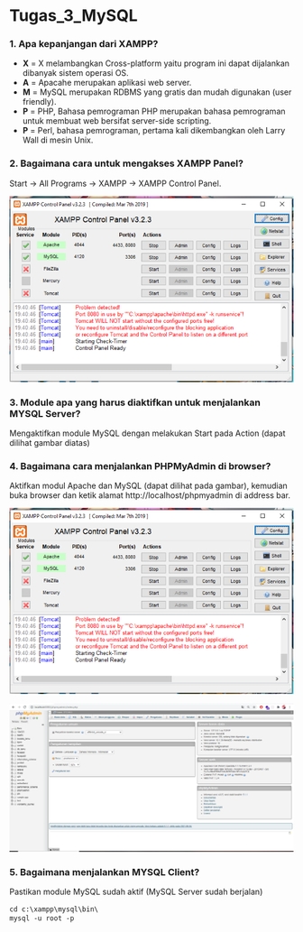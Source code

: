 # Tugas_3_MySQL

### 1. Apa kepanjangan dari XAMPP?
- **X** = X melambangkan Cross-platform yaitu program ini dapat dijalankan dibanyak sistem operasi OS.
- **A** = Apacahe merupakan aplikasi web server. 
- **M** = MySQL merupakan RDBMS yang gratis dan mudah digunakan (user friendly). 
- **P** =  PHP, Bahasa pemrograman PHP merupakan bahasa pemrograman untuk membuat web bersifat server-side scripting.
- **P** =  Perl, bahasa pemrograman, pertama kali dikembangkan oleh Larry Wall di mesin Unix.

### 2. Bagaimana cara untuk mengakses XAMPP Panel?
Start -> All Programs -> XAMPP -> XAMPP Control Panel.

![xampp](xampp.PNG)

### 3. Module apa yang harus diaktifkan untuk menjalankan MYSQL Server?
Mengaktifkan module MySQL dengan melakukan Start pada Action (dapat dilihat gambar diatas)

### 4. Bagaimana cara menjalankan PHPMyAdmin di browser?
Aktifkan modul Apache dan MySQL (dapat dilihat pada gambar), kemudian buka browser dan ketik alamat http://localhost/phpmyadmin di address bar.

![xampp](xampp.PNG)

![phpmyadmin](phpmyadmin.PNG)

### 5. Bagaimana menjalankan MYSQL Client?
Pastikan module MySQL sudah aktif (MySQL Server sudah berjalan)
```
cd c:\xampp\mysql\bin\
mysql -u root -p
```
